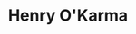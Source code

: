 ---
pid: ch171
title: Henry O'Karma
location_transcription: city hall
coordinates: "[-75.162770758607, 39.952253708874]"
zipcode: '19147'
gen_neighborhood: South Philadelphia
neighborhood: Queen Village,Bella Vista,Pennsport,Italian Market
outside_phl: 
age: '7'
age_range: 6-13
instagram: 
image_file_name: ch_171.jpg
proposal_transcription: |-
  For my great grandfather
  //fought in the Korean War WWI too.//
topic: Armed Forces,Family
topic_summary: 0, 0
type: Memorial
keywords_other: 
credit: Andrew
image_labels: 
twitter: 
facebook: 
permalink: "/monuments/ch171/"
layout: item-page
---